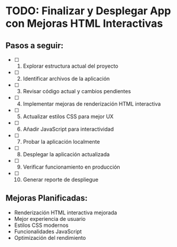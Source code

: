 # TODO: Finalizar y Desplegar App con Mejoras HTML Interactivas

## Pasos a seguir:
- [ ] 1. Explorar estructura actual del proyecto
- [ ] 2. Identificar archivos de la aplicación
- [ ] 3. Revisar código actual y cambios pendientes
- [ ] 4. Implementar mejoras de renderización HTML interactiva
- [ ] 5. Actualizar estilos CSS para mejor UX
- [ ] 6. Añadir JavaScript para interactividad
- [ ] 7. Probar la aplicación localmente
- [ ] 8. Desplegar la aplicación actualizada
- [ ] 9. Verificar funcionamiento en producción
- [ ] 10. Generar reporte de despliegue

## Mejoras Planificadas:
- Renderización HTML interactiva mejorada
- Mejor experiencia de usuario
- Estilos CSS modernos
- Funcionalidades JavaScript
- Optimización del rendimiento
